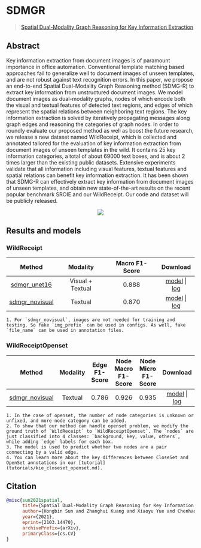 # SDMGR

> [Spatial Dual-Modality Graph Reasoning for Key Information Extraction](https://arxiv.org/abs/2103.14470)

<!-- [ALGORITHM] -->

## Abstract

Key information extraction from document images is of paramount importance in office automation. Conventional template matching based approaches fail to generalize well to document images of unseen templates, and are not robust against text recognition errors. In this paper, we propose an end-to-end Spatial Dual-Modality Graph Reasoning method (SDMG-R) to extract key information from unstructured document images. We model document images as dual-modality graphs, nodes of which encode both the visual and textual features of detected text regions, and edges of which represent the spatial relations between neighboring text regions. The key information extraction is solved by iteratively propagating messages along graph edges and reasoning the categories of graph nodes. In order to roundly evaluate our proposed method as well as boost the future research, we release a new dataset named WildReceipt, which is collected and annotated tailored for the evaluation of key information extraction from document images of unseen templates in the wild. It contains 25 key information categories, a total of about 69000 text boxes, and is about 2 times larger than the existing public datasets. Extensive experiments validate that all information including visual features, textual features and spatial relations can benefit key information extraction. It has been shown that SDMG-R can effectively extract key information from document images of unseen templates, and obtain new state-of-the-art results on the recent popular benchmark SROIE and our WildReceipt. Our code and dataset will be publicly released.

<div align=center>
<img src="https://user-images.githubusercontent.com/22607038/142580689-18edb4d7-f716-475c-b1c1-e2b934658cee.png"/>
</div>

## Results and models

### WildReceipt

|                                 Method                                 |     Modality     | Macro F1-Score |                                                                                            Download                                                                                            |
| :--------------------------------------------------------------------: | :--------------: | :------------: | :--------------------------------------------------------------------------------------------------------------------------------------------------------------------------------------------: |
|   [sdmgr_unet16](/configs/kie/sdmgr/sdmgr_unet16_60e_wildreceipt.py)   | Visual + Textual |     0.888      |  [model](https://download.openmmlab.com/mmocr/kie/sdmgr/sdmgr_unet16_60e_wildreceipt_20210520-7489e6de.pth) \| [log](https://download.openmmlab.com/mmocr/kie/sdmgr/20210520_132236.log.json)  |
| [sdmgr_novisual](/configs/kie/sdmgr/sdmgr_novisual_60e_wildreceipt.py) |     Textual      |     0.870      | [model](https://download.openmmlab.com/mmocr/kie/sdmgr/sdmgr_novisual_60e_wildreceipt_20210517-a44850da.pth) \| [log](https://download.openmmlab.com/mmocr/kie/sdmgr/20210517_205829.log.json) |

```{note}
1. For `sdmgr_novisual`, images are not needed for training and testing. So fake `img_prefix` can be used in configs. As well, fake `file_name` can be used in annotation files.
```

### WildReceiptOpenset

|                                     Method                                     | Modality | Edge F1-Score | Node Macro F1-Score | Node Micro F1-Score |                                                                                                Download                                                                                                |
| :----------------------------------------------------------------------------: | :------: | :-----------: | :-----------------: | :-----------------: | :----------------------------------------------------------------------------------------------------------------------------------------------------------------------------------------------------: |
| [sdmgr_novisual](/configs/kie/sdmgr/sdmgr_novisual_60e_wildreceipt_openset.py) | Textual  |     0.786     |        0.926        |        0.935        | [model](https://download.openmmlab.com/mmocr/kie/sdmgr/sdmgr_novisual_60e_wildreceipt_openset_20210917-d236b3ea.pth) \| [log](https://download.openmmlab.com/mmocr/kie/sdmgr/20210917_050824.log.json) |

```{note}
1. In the case of openset, the number of node categories is unknown or unfixed, and more node category can be added.
2. To show that our method can handle openset problem, we modify the ground truth of `WildReceipt` to `WildReceiptOpenset`. The `nodes` are just classified into 4 classes: `background, key, value, others`, while adding `edge` labels for each box.
3. The model is used to predict whether two nodes are a pair connecting by a valid edge.
4. You can learn more about the key differences between CloseSet and OpenSet annotations in our [tutorial](tutorials/kie_closeset_openset.md).
```

## Citation

```bibtex
@misc{sun2021spatial,
      title={Spatial Dual-Modality Graph Reasoning for Key Information Extraction},
      author={Hongbin Sun and Zhanghui Kuang and Xiaoyu Yue and Chenhao Lin and Wayne Zhang},
      year={2021},
      eprint={2103.14470},
      archivePrefix={arXiv},
      primaryClass={cs.CV}
}
```
